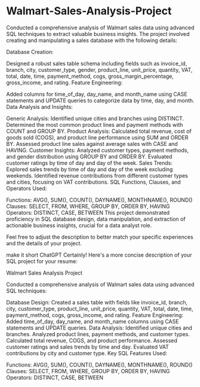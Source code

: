 # Walmart-Sales-Analysis-Project
Conducted a comprehensive analysis of Walmart sales data using advanced SQL techniques to extract valuable business insights. The project involved creating and manipulating a sales database with the following details:

Database Creation:

Designed a robust sales table schema including fields such as invoice_id, branch, city, customer_type, gender, product_line, unit_price, quantity, VAT, total, date, time, payment_method, cogs, gross_margin_percentage, gross_income, and rating.
Feature Engineering:

Added columns for time_of_day, day_name, and month_name using CASE statements and UPDATE queries to categorize data by time, day, and month.
Data Analysis and Insights:

Generic Analysis:
Identified unique cities and branches using DISTINCT.
Determined the most common product lines and payment methods with COUNT and GROUP BY.
Product Analysis:
Calculated total revenue, cost of goods sold (COGS), and product line performance using SUM and ORDER BY.
Assessed product line sales against average sales with CASE and HAVING.
Customer Insights:
Analyzed customer types, payment methods, and gender distribution using GROUP BY and ORDER BY.
Evaluated customer ratings by time of day and day of the week.
Sales Trends:
Explored sales trends by time of day and day of the week excluding weekends.
Identified revenue contributions from different customer types and cities, focusing on VAT contributions.
SQL Functions, Clauses, and Operators Used:

Functions: AVG(), SUM(), COUNT(), DAYNAME(), MONTHNAME(), ROUND()
Clauses: SELECT, FROM, WHERE, GROUP BY, ORDER BY, HAVING
Operators: DISTINCT, CASE, BETWEEN
This project demonstrated proficiency in SQL database design, data manipulation, and extraction of actionable business insights, crucial for a data analyst role.

Feel free to adjust the description to better match your specific experiences and the details of your project.

make it short
ChatGPT
Certainly! Here's a more concise description of your SQL project for your resume:

Walmart Sales Analysis Project

Conducted a comprehensive analysis of Walmart sales data using advanced SQL techniques:

Database Design: Created a sales table with fields like invoice_id, branch, city, customer_type, product_line, unit_price, quantity, VAT, total, date, time, payment_method, cogs, gross_income, and rating.
Feature Engineering: Added time_of_day, day_name, and month_name columns using CASE statements and UPDATE queries.
Data Analysis:
Identified unique cities and branches.
Analyzed product lines, payment methods, and customer types.
Calculated total revenue, COGS, and product performance.
Assessed customer ratings and sales trends by time and day.
Evaluated VAT contributions by city and customer type.
Key SQL Features Used:

Functions: AVG(), SUM(), COUNT(), DAYNAME(), MONTHNAME(), ROUND()
Clauses: SELECT, FROM, WHERE, GROUP BY, ORDER BY, HAVING
Operators: DISTINCT, CASE, BETWEEN

